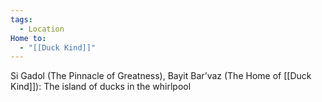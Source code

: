 ```yaml
---
tags:
  - Location
Home to:
  - "[[Duck Kind]]"
---
```


Si Gadol (The Pinnacle of Greatness), Bayit Bar’vaz (The Home of [[Duck Kind]]): The island of ducks in the whirlpool